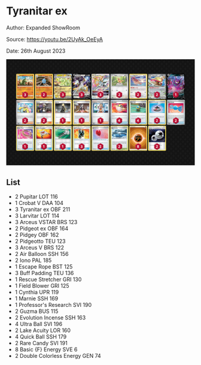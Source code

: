 # Tyranitar ex

Author: Expanded ShowRoom

Source: <https://youtu.be/2UyAk_OeEyA>

Date: 26th August 2023

![decklist](../../images/OBF/Tyranitar%20ex/1-%20Tyranitar%20ex.png)

## List

* 2 Pupitar LOT 116
* 1 Crobat V DAA 104
* 3 Tyranitar ex OBF 211
* 3 Larvitar LOT 114
* 3 Arceus VSTAR BRS 123
* 2 Pidgeot ex OBF 164
* 2 Pidgey OBF 162
* 2 Pidgeotto TEU 123
* 3 Arceus V BRS 122
* 2 Air Balloon SSH 156
* 2 Iono PAL 185
* 1 Escape Rope BST 125
* 3 Buff Padding TEU 136
* 1 Rescue Stretcher GRI 130
* 1 Field Blower GRI 125
* 1 Cynthia UPR 119
* 1 Marnie SSH 169
* 1 Professor's Research SVI 190
* 2 Guzma BUS 115
* 2 Evolution Incense SSH 163
* 4 Ultra Ball SVI 196
* 2 Lake Acuity LOR 160
* 4 Quick Ball SSH 179
* 2 Rare Candy SVI 191
* 8 Basic {F} Energy SVE 6
* 2 Double Colorless Energy GEN 74
